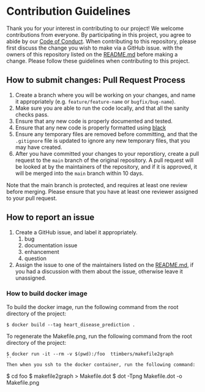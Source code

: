 # Contribution Guidelines

Thank you for your interest in contributing to our project! We welcome contributions from everyone. By participating in this project, you agree to abide by our [Code of Conduct](CODE_OF_CONDUCT.md).
When contributing to this repository, please first discuss the change you wish to make via a GitHub issue.
with the owners of this repository listed on the [README.md](README.md) before making a change.
Please follow these guidelines when contributing to this project.


## How to submit changes: Pull Request Process
1. Create a branch where you will be working on your changes, and name it appropriately (e.g. `feature/feature-name` or `bugfix/bug-name`).
2. Make sure you are able to run the code locally, and that all the sanity checks pass.
3. Ensure that any new code is properly documented and tested.
4. Ensure that any new code is properly formatted using [black](https://github.com/psf/black)
5. Ensure any temporary files are removed before committing, and that the `.gitignore` file is updated to ignore any new temporary files, that you may have created.
6. After you have committed your changes to your reporstiory, create a pull request to the `main` branch of the original repository. A pull request will be looked at by the maintainers of the repository, and if it is approved, it will be merged into the `main` branch within 10 days.
   
Note that the main branch is protected, and requires at least one review before merging. Please ensure that you have at least one reviewer assigned to your pull request.

## How to report an issue
1. Create a GitHub issue, and label it appropriately.
   1. bug
   2. documentation issue
   3. enhancement
   4. question
2. Assign the issue to one of the maintainers listed on the [README.md](README.md), if you had a discussion with them about the issue, otherwise leave it unassigned.

### How to build docker image

To build the docker image, run the following command from the root directory of the project:
``` 
$ docker build --tag heart_disease_prediction .
```

To regenerate the Makefile.png, run the following command from the root directory of the project:
```
$ docker run -it --rm -v $(pwd):/foo  ttimbers/makefile2graph
``
Then when you ssh to the docker container, run the following command:
```
$ cd foo
$ makefile2graph > Makefile.dot
$ dot -Tpng Makefile.dot -o Makefile.png
```

